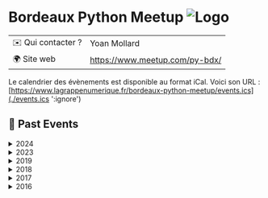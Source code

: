 # Bordeaux Python Meetup ![Logo](./logo-py-bdx.png ':size=100')

|                                |     |
| ------------------------------ | --- |
| ✉️ Qui contacter ?              | Yoan Mollard |
| 🌍 Site web                    | https://www.meetup.com/py-bdx/ |

Le calendrier des évènements est disponible au format iCal.
Voici son URL : [https://www.lagrappenumerique.fr/bordeaux-python-meetup/events.ics](./events.ics ':ignore')

<!-- EVENTS:START -->
## 📆 Past Events

<details>
<summary>2024</summary>

| Date | Event | Location | Link |
|------|--------|----------|------|
| Mercredi 11 décembre 2024 à 18:30 | Bordeaux Python Meetup 2024.2 | 12 rue des Faussets, Bordeaux | https://www.meetup.com/py-bdx/events/304470904/ |
| Jeudi 06 juin 2024 à 18:30 | Bordeaux Python Meetup 2024 | 12 rue des Faussets, Bordeaux | https://www.meetup.com/py-bdx/events/300614701/ |
</details>

<details>
<summary>2023</summary>

| Date | Event | Location | Link |
|------|--------|----------|------|
| Jeudi 16 février 2023 à 09:00 | Conférence francophone Python 2023 à Bordeaux | , Talence | https://www.meetup.com/py-bdx/events/289726289/ |
</details>

<details>
<summary>2019</summary>

| Date | Event | Location | Link |
|------|--------|----------|------|
| Mardi 06 août 2019 à 19:00 | Afpyro : apéro Python (Okiwi hosted) | 15 Rue Rode, Bordeaux | https://www.meetup.com/py-bdx/events/263669824/ |
</details>

<details>
<summary>2018</summary>

| Date | Event | Location | Link |
|------|--------|----------|------|
| Jeudi 22 novembre 2018 à 19:30 | Retour expérience S3 / Hadoop | 12 rue des Faussets, Bordeaux | https://www.meetup.com/py-bdx/events/256121895/ |
| Mercredi 02 mai 2018 à 19:30 | Django Girls Bordeaux: After Session | 12 rue des Faussets, Bordeaux | https://www.meetup.com/py-bdx/events/249592838/ |
| Mercredi 21 mars 2018 à 19:30 | Django Girls Bordeaux (permanence mensuelle) | 12 rue des Faussets, Bordeaux | https://www.meetup.com/py-bdx/events/248168016/ |
| Jeudi 01 mars 2018 à 19:30 | Python Bordeaux #8 : Visualisation de données | 12 rue des Faussets, Bordeaux | https://www.meetup.com/py-bdx/events/247587158/ |
| Mercredi 21 février 2018 à 19:30 | Django Girls Bordeaux (permanence mensuelle) | 12 rue des Faussets, Bordeaux | https://www.meetup.com/py-bdx/events/247151241/ |
| Mercredi 24 janvier 2018 à 19:30 | Django Girls Bordeaux (permanence mensuelle) | 12 rue des Faussets, Bordeaux | https://www.meetup.com/py-bdx/events/246115013/ |
</details>

<details>
<summary>2017</summary>

| Date | Event | Location | Link |
|------|--------|----------|------|
| Mercredi 13 décembre 2017 à 19:30 | Django Girls Bordeaux (permanence mensuelle) | 12 rue des Faussets, Bordeaux | https://www.meetup.com/py-bdx/events/245464004/ |
| Mercredi 15 novembre 2017 à 19:30 | Django Girls Bordeaux (permanence mensuelle) | 12 rue des Faussets, Bordeaux | https://www.meetup.com/py-bdx/events/244747708/ |
| Mercredi 12 juillet 2017 à 19:30 | Django Girls Bordeaux (permanence mensuelle) | 12 rue des Faussets, Bordeaux | https://www.meetup.com/py-bdx/events/240728025/ |
| Mardi 06 juin 2017 à 19:30 | Django Girls Bordeaux (permanence mensuelle) | 12 rue des Faussets, Bordeaux | https://www.meetup.com/py-bdx/events/240384835/ |
| Jeudi 04 mai 2017 à 19:30 | Django Girls Bordeaux (permanence mensuelle) | 12 rue des Faussets, Bordeaux | https://www.meetup.com/py-bdx/events/238836345/ |
| Jeudi 30 mars 2017 à 19:30 | Django Girls Bordeaux after session DGBdx#4 | 12 rue des Faussets, Bordeaux | https://www.meetup.com/py-bdx/events/238380531/ |
| Jeudi 23 mars 2017 à 19:00 | Python Bordeaux #7 : données géospatiales | 12 rue des Faussets, Bordeaux | https://www.meetup.com/py-bdx/events/238293674/ |
| Mardi 14 février 2017 à 19:00 | Django Girls Bordeaux (permanence mensuelle) | 12 rue des Faussets, Bordeaux | https://www.meetup.com/py-bdx/events/236826307/ |
| Mardi 17 janvier 2017 à 19:30 | Python Bordeaux #6 : microservices et luigi | 12 rue des Faussets, Bordeaux | https://www.meetup.com/py-bdx/events/236606920/ |
| Mardi 10 janvier 2017 à 19:30 | Django Girls Bordeaux (permanence mensuelle) | 12 rue des Faussets, Bordeaux | https://www.meetup.com/py-bdx/events/236098698/ |
</details>

<details>
<summary>2016</summary>

| Date | Event | Location | Link |
|------|--------|----------|------|
| Mercredi 07 décembre 2016 à 19:30 | Django Girls Bordeaux (permanence mensuelle) | 12 rue des Faussets, Bordeaux | https://www.meetup.com/py-bdx/events/235645273/ |
| Mercredi 16 novembre 2016 à 19:30 | Django Girls Bordeaux | 12 rue des Faussets, Bordeaux | https://www.meetup.com/py-bdx/events/235149134/ |
| Mercredi 09 novembre 2016 à 19:00 | Python Bordeaux #5: Panda et la fouille de données | 12 rue des Faussets, Bordeaux | https://www.meetup.com/py-bdx/events/234773390/ |
| Mercredi 29 juin 2016 à 19:00 | Python Bordeaux #4 | 12 rue des Faussets, Bordeaux | https://www.meetup.com/py-bdx/events/231686557/ |
| Mardi 24 mai 2016 à 19:00 | Python Bordeaux #3 | 12 rue des Faussets, Bordeaux | https://www.meetup.com/py-bdx/events/231038436/ |
| Mercredi 09 mars 2016 à 19:00 | Python Bordeaux #2 | 12 rue des Faussets, Bordeaux | https://www.meetup.com/py-bdx/events/228877726/ |
| Jeudi 04 février 2016 à 18:30 | Python Bordeaux #1 | 12 rue des Faussets, Bordeaux | https://www.meetup.com/py-bdx/events/228109596/ |
</details>
<!-- EVENTS:END -->
